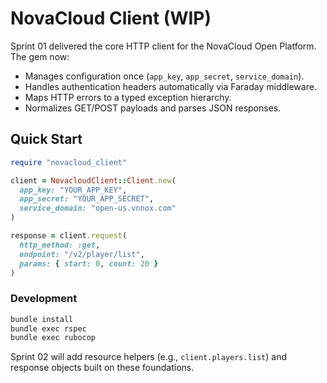 # NovaCloud Client (WIP)

Sprint 01 delivered the core HTTP client for the NovaCloud Open Platform. The gem now:

- Manages configuration once (`app_key`, `app_secret`, `service_domain`).
- Handles authentication headers automatically via Faraday middleware.
- Maps HTTP errors to a typed exception hierarchy.
- Normalizes GET/POST payloads and parses JSON responses.

## Quick Start

```ruby
require "novacloud_client"

client = NovacloudClient::Client.new(
  app_key: "YOUR_APP_KEY",
  app_secret: "YOUR_APP_SECRET",
  service_domain: "open-us.vnnox.com"
)

response = client.request(
  http_method: :get,
  endpoint: "/v2/player/list",
  params: { start: 0, count: 20 }
)
```

### Development

```bash
bundle install
bundle exec rspec
bundle exec rubocop
```

Sprint 02 will add resource helpers (e.g., `client.players.list`) and response objects built on these foundations.
